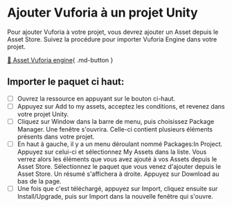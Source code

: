# Ajouter Vuforia à un projet Unity    
Pour ajouter Vuforia à votre projet, vous devrez ajouter un Asset depuis le Asset Store. Suivez la procédure pour importer Vuforia Engine dans votre projet.       

[📁 Asset Vuforia engine](https://assetstore.unity.com/packages/templates/packs/vuforia-engine-163598){ .md-button }    

## Importer le paquet ci haut: 
- [ ] Ouvrez la ressource en appuyant sur le bouton ci-haut. 
- [ ] Appuyez sur Add to my assets, acceptez les conditions, et revenez dans votre projet Unity.
- [ ] Cliquez sur Window dans la barre de menu, puis choisissez Package Manager. Une fenêtre s'ouvrira. Celle-ci contient plusieurs éléments présents dans votre projet.
- [ ] En haut à gauche, il y a un menu déroulant nommé Packages:In Project. Appuyez sur celui-ci et sélectionnez My Assets dans la liste. Vous verrez alors les éléments que vous avez ajouté à vos Assets depuis le Asset Store. Sélectionnez le paquet que vous venez d'ajouter depuis le Asset Store. Un résumé s'affichera à droite. Appuyez sur Download au bas de la page.
- [ ] Une fois que c'est téléchargé, appuyez sur Import, cliquez ensuite sur Install/Upgrade, puis sur Import dans la nouvelle fenêtre qui s'ouvre.
